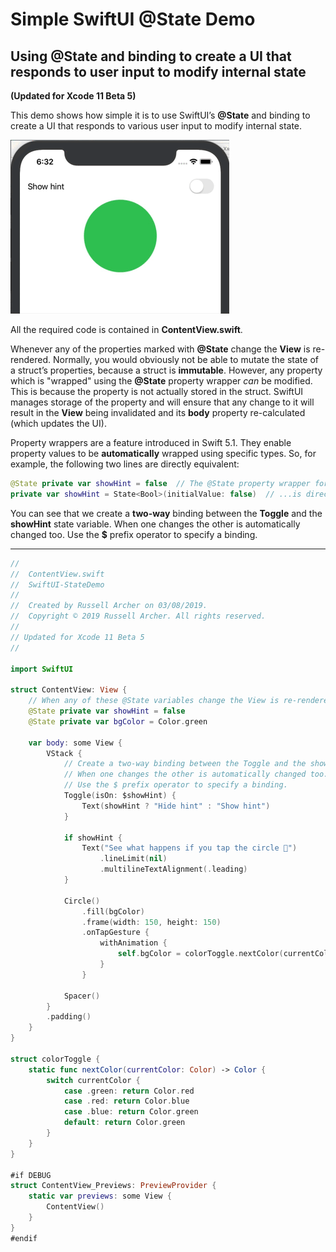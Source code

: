 # Simple SwiftUI @State Demo
## Using @State and binding to create a UI that responds to user input to modify internal state
**(Updated for Xcode 11 Beta 5)**

This demo shows how simple it is to use SwiftUI’s **@State** and binding to create a UI that responds to various user input to modify internal state.

![](./readme-assets/final.gif)

All the required code is contained in **ContentView.swift**.

Whenever any of the properties marked with **@State** change the **View** is re-rendered. 
Normally, you would obviously not be able to mutate the state of a struct’s properties, because a struct is **immutable**. 
However, any property which is "wrapped" using the **@State** property wrapper _can_ be modified. This is because the property is not actually 
stored in the struct. SwiftUI manages storage of the property and will ensure that any change to it will result in the **View** being invalidated and its 
**body** property re-calculated (which updates the UI).

Property wrappers are a feature introduced in Swift 5.1. They enable property values to be **automatically** wrapped using specific types. 
So, for example, the following two lines are directly equivalent:

``` swift
@State private var showHint = false  // The @State property wrapper for showHint...
private var showHint = State<Bool>(initialValue: false)  // ...is directly equivalent to this
```
You can see that we create a **two-way** binding between the **Toggle** and the **showHint** state variable. 
When one changes the other is automatically changed too. Use the **$** prefix operator to specify a binding.

___

``` swift
//
//  ContentView.swift
//  SwiftUI-StateDemo
//
//  Created by Russell Archer on 03/08/2019.
//  Copyright © 2019 Russell Archer. All rights reserved.
//
// Updated for Xcode 11 Beta 5
//

import SwiftUI

struct ContentView: View {
    // When any of these @State variables change the View is re-rendered
    @State private var showHint = false
    @State private var bgColor = Color.green
    
    var body: some View {
        VStack {
            // Create a two-way binding between the Toggle and the showHint state variable.
            // When one changes the other is automatically changed too.
            // Use the $ prefix operator to specify a binding.
            Toggle(isOn: $showHint) {
                Text(showHint ? "Hide hint" : "Show hint")
            }
            
            if showHint {
                Text("See what happens if you tap the circle 👀")
                    .lineLimit(nil)
                    .multilineTextAlignment(.leading)
            }
            
            Circle()
                .fill(bgColor)
                .frame(width: 150, height: 150)
                .onTapGesture {
                    withAnimation {
                        self.bgColor = colorToggle.nextColor(currentColor: self.bgColor)  // Animates between colors 🤯
                    }
                }
            
            Spacer()
        }
        .padding()
    }
}

struct colorToggle {
    static func nextColor(currentColor: Color) -> Color {
        switch currentColor {
            case .green: return Color.red
            case .red: return Color.blue
            case .blue: return Color.green
            default: return Color.green
        }
    }
}

#if DEBUG
struct ContentView_Previews: PreviewProvider {
    static var previews: some View {
        ContentView()
    }
}
#endif

```
